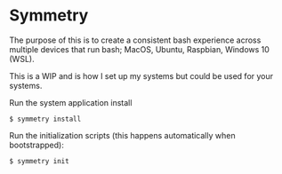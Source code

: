 # Symmetry

The purpose of this is to create a consistent bash experience across multiple devices that run bash; MacOS, Ubuntu, Raspbian, Windows 10 (WSL).

This is a WIP and is how I set up my systems but could be used for your systems.

Run the system application install
```
$ symmetry install
```

Run the initialization scripts (this happens automatically when bootstrapped):
```
$ symmetry init
```
